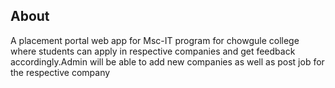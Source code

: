 ## About

A placement portal web app for Msc-IT program for chowgule college where students can apply in respective companies and get feedback accordingly.Admin will be able to add new companies as well as post job for the respective company
